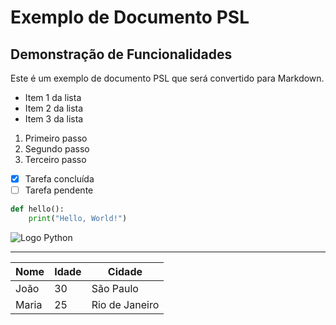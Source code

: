# Exemplo de Documento PSL

## Demonstração de Funcionalidades

Este é um exemplo de documento PSL que será convertido para Markdown.

- Item 1 da lista
- Item 2 da lista
- Item 3 da lista

1. Primeiro passo
2. Segundo passo
3. Terceiro passo

- [x] Tarefa concluída
- [ ] Tarefa pendente

```python
def hello():
    print("Hello, World!")
```

![Logo Python](python.png)

---

| Nome | Idade | Cidade |
| --- | --- | --- |
| João | 30 | São Paulo |
| Maria | 25 | Rio de Janeiro |


